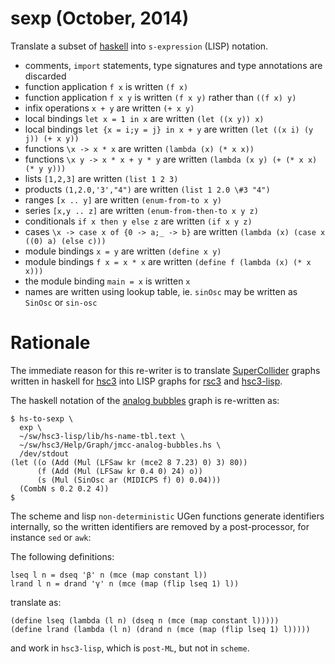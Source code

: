 # sexp (October, 2014)

Translate a subset of [haskell](http://haskell.org) into
`s-expression` (LISP) notation.

- comments, `import` statements, type signatures and type annotations are discarded
- function application `f x` is written `(f x)`
- function application `f x y` is written `(f x y)` rather than `((f x) y)`
- infix operations `x + y` are written `(+ x y)`
- local bindings `let x = 1 in x` are written `(let ((x y)) x)`
- local bindings `let {x = i;y = j} in x + y` are written `(let ((x i) (y j)) (+ x y))`
- functions `\x -> x * x` are written `(lambda (x) (* x x))`
- functions `\x y -> x * x + y * y` are written `(lambda (x y) (+ (* x x) (* y y)))`
- lists `[1,2,3]` are written `(list 1 2 3)`
- products `(1,2.0,'3',"4")` are written `(list 1 2.0 \#3 "4")`
- ranges `[x .. y]` are written `(enum-from-to x y)`
- series `[x,y .. z]` are written `(enum-from-then-to x y z)`
- conditionals `if x then y else z` are written `(if x y z)`
- cases `\x -> case x of {0 -> a;_ -> b}` are written `(lambda (x) (case x ((0) a) (else c)))`
- module bindings `x = y` are written `(define x y)`
- module bindings `f x = x * x` are written `(define f (lambda (x) (* x x)))`
- the module binding `main = x` is written `x`
- names are written using lookup table, ie. `sinOsc` may be written as `SinOsc` or `sin-osc`

# Rationale

The immediate reason for this re-writer is to translate
[SuperCollider](http://audiosynth.com) graphs written in haskell for
[hsc3](?t=hsc3) into LISP graphs for [rsc3](?r=rsc3) and [hsc3-lisp](?t=hsc3-lisp).

The haskell notation of the
[analog bubbles](?t=hsc3&e=Help/Graph/jmcc-analog-bubbles.hs) graph
is re-written as:

~~~~
$ hs-to-sexp \
  exp \
  ~/sw/hsc3-lisp/lib/hs-name-tbl.text \
  ~/sw/hsc3/Help/Graph/jmcc-analog-bubbles.hs \
  /dev/stdout
(let ((o (Add (Mul (LFSaw kr (mce2 8 7.23) 0) 3) 80))
      (f (Add (Mul (LFSaw kr 0.4 0) 24) o))
      (s (Mul (SinOsc ar (MIDICPS f) 0) 0.04)))
  (CombN s 0.2 0.2 4))
$
~~~~

The scheme and lisp `non-deterministic` UGen functions generate
identifiers internally, so the written identifiers are removed by a
post-processor, for instance `sed` or `awk`:

The following definitions:

~~~~
lseq l n = dseq 'β' n (mce (map constant l))
lrand l n = drand 'γ' n (mce (map (flip lseq 1) l))
~~~~

translate as:

~~~~
(define lseq (lambda (l n) (dseq n (mce (map constant l)))))
(define lrand (lambda (l n) (drand n (mce (map (flip lseq 1) l)))))
~~~~

and work in `hsc3-lisp`, which is `post-ML`, but not in `scheme`.
